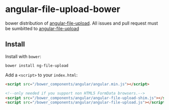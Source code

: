 # angular-file-upload-bower

bower distribution of [angular-file-upload](https://github.com/danialfarid/angular-file-upload).
All issues and pull request must be sumbitted to [angular-file-upload](https://github.com/danialfarid/angular-file-upload)

## Install

Install with `bower`:

```shell
bower install ng-file-upload
```

Add a `<script>` to your `index.html`:

```html
<script src="/bower_components/angular/angular.min.js"></script>

<!--only needed if you support non HTML5 FormData browsers.-->
<script src="/bower_components/angular/angular-file-upload-shim.js"></script>
<script src="/bower_components/angular/angular-file-upload.js"></script>
```

